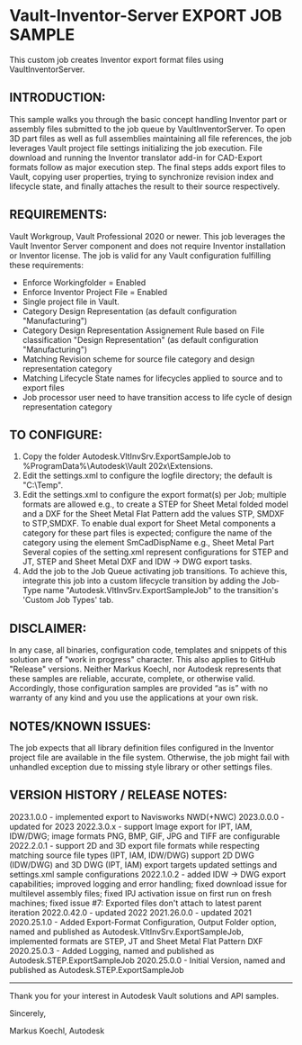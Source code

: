# Vault-Inventor-Server EXPORT JOB SAMPLE

This custom job creates Inventor export format files using VaultInventorServer.

INTRODUCTION:
---------------------------------
This sample walks you through the basic concept handling Inventor part or assembly files submitted to the job queue by VaultInventorServer.
To open 3D part files as well as full assemblies maintaining all file references, the job leverages Vault project file settings initializing the job execution.
File download and running the Inventor translator add-in for CAD-Export formats follow as major execution step.
The final steps adds export files to Vault, copying user properties, trying to synchronize revision index and lifecycle state, and finally attaches the result to their source respectively.

REQUIREMENTS:
---------------------------------
Vault Workgroup, Vault Professional 2020 or newer. This job leverages the Vault Inventor Server component and does not require Inventor installation or Inventor license.
The job is valid for any Vault configuration fulfilling these requirements:
- Enforce Workingfolder = Enabled
- Enforce Inventor Project File = Enabled
- Single project file in Vault.
- Category Design Representation (as default configuration "Manufacturing")
- Category Design Representation Assignement Rule based on File classification "Design Representation" (as default configuration "Manufacturing")
- Matching Revision scheme for source file category and design representation category
- Matching Lifecycle State names for lifecycles applied to source and to export files
- Job processor user need to have transition access to life cycle of design representation category

TO CONFIGURE:
---------------------------------
1) Copy the folder Autodesk.VltInvSrv.ExportSampleJob to %ProgramData%\Autodesk\Vault 202x\Extensions\.
2) Edit the settings.xml to configure the logfile directory; the default is "C:\Temp\".
3) Edit the settings.xml to configure the export format(s) per Job; multiple formats are allowed e.g., to create a STEP for Sheet Metal folded model 
	and a DXF for the Sheet Metal Flat Pattern add the values STP, SMDXF to <ExportFomats>STP,SMDXF</ExportFomats>. To enable dual export for Sheet Metal components
	a category for these part files is expected; configure the name of the category using the element SmCadDispName e.g., <SmCatDispName>Sheet Metal Part</SmCatDispName>
	Several copies of the setting.xml represent configurations for STEP and JT, STEP and Sheet Metal DXF and IDW -> DWG export tasks.
4) Add the job to the Job Queue activating job transitions. To achieve this, integrate this job into a custom lifecycle transition by adding the Job-Type name
"Autodesk.VltInvSrv.ExportSampleJob" to the transition's 'Custom Job Types' tab.

DISCLAIMER:
---------------------------------
In any case, all binaries, configuration code, templates and snippets of this solution are of "work in progress" character. This also applies to GitHub "Release" versions.
Neither Markus Koechl, nor Autodesk represents that these samples are reliable, accurate, complete, or otherwise valid. 
Accordingly, those configuration samples are provided “as is” with no warranty of any kind and you use the applications at your own risk.


NOTES/KNOWN ISSUES:
---------------------------------
The job expects that all library definition files configured in the Inventor project file are available in the file system. Otherwise, the job might fail with unhandled exception due to missing style library or other settings files.

VERSION HISTORY / RELEASE NOTES:
---------------------------------
2023.1.0.0 - implemented export to Navisworks NWD(+NWC)
2023.0.0.0 - updated for 2023
2022.3.0.x - support Image export for IPT, IAM, IDW/DWG; image formats PNG, BMP, GIF, JPG and TIFF are configurable
2022.2.0.1 - support 2D and 3D export file formats while respecting matching source file types (IPT, IAM, IDW/DWG)
	support 2D DWG (IDW/DWG) and 3D DWG (IPT, IAM) export targets
	updated settings and settings.xml sample configurations
2022.1.0.2 - added IDW -> DWG export capabilities; improved logging and error handling; fixed download issue for multilevel assembly files;
		fixed IPJ activation issue on first run on fresh machines; fixed issue #7: Exported files don't attach to latest parent iteration
2022.0.42.0 - updated 2022
2021.26.0.0 - updated 2021
2020.25.1.0 - Added Export-Format Configuration, Output Folder option, named and published as Autodesk.VltInvSrv.ExportSampleJob, 
				implemented formats are STEP, JT and Sheet Metal Flat Pattern DXF
2020.25.0.3 - Added Logging, named and published as Autodesk.STEP.ExportSampleJob
2020.25.0.0 - Initial Version, named and published as Autodesk.STEP.ExportSampleJob
 
---------------------------------

Thank you for your interest in Autodesk Vault solutions and API samples.

Sincerely,

Markus Koechl, Autodesk
